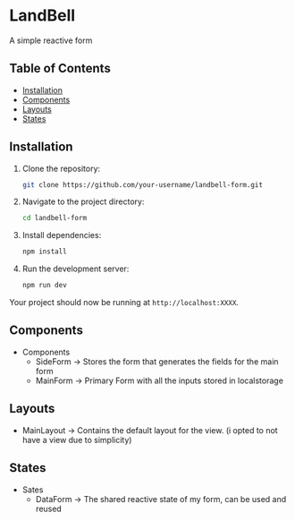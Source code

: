 # LandBell

A simple reactive form

## Table of Contents

- [Installation](#installation)
- [Components](#components)
- [Layouts](#layouts)
- [States](#states)

## Installation

1. Clone the repository:

    ```bash
    git clone https://github.com/your-username/landbell-form.git
    ```

2. Navigate to the project directory:

    ```bash
    cd landbell-form
    ```

3. Install dependencies:

    ```bash
    npm install
    ```

4. Run the development server:

    ```bash
    npm run dev
    ```

Your project should now be running at `http://localhost:XXXX`.

## Components

- Components
    - SideForm -> Stores the form that generates the fields for the main form
    - MainForm -> Primary Form with all the inputs stored in localstorage

## Layouts

- MainLayout -> Contains the default layout for the view. (i opted to not have a view due to simplicity)

## States

- Sates
    - DataForm -> The shared reactive state of my form, can be used and reused